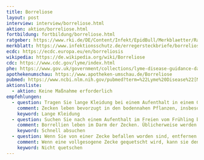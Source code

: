 ```yaml
---
title: Borreliose
layout: post
interview: interview/borreliose.html
aktion: aktion/borreliose.html
fortbildung: fortbildung/borreliose.html
ratgeber: https://www.rki.de/DE/Content/Infekt/EpidBull/Merkblaetter/Ratgeber_LymeBorreliose.html
merkblatt: https://www.infektionsschutz.de/erregersteckbriefe/borreliose/
ecdc: https://ecdc.europa.eu/en/borreliosis
wikipedia: https://de.wikipedia.org/wiki/Borreliose
cdc: https://www.cdc.gov/lyme/index.html
phe: https://www.gov.uk/government/collections/lyme-disease-guidance-data-and-analysis
apothekenumschau: https://www.apotheken-umschau.de/Borreliose
pubmed: https://www.ncbi.nlm.nih.gov/pubmed?term=%22Lyme%20Disease%22[Mesh]
aktionsliste:
  - aktion: Keine Maßnahme erforderlich
empfehlungen:
  - question: Tragen Sie lange Kleidung bei einem Aufenthalt in einem Gelände mit bodennahen Pflanzen! Bodennahe Pflanzen heißt hohes Gras, Kraut, Farne, Strauchwerk.
    comment: Zecken leben bevorzugt in den bodennahen Pflanzen, insbesondere Gräser und Büsche bis max. 1,5m (nicht auf Bäumen). Dort warten sie auf eine CO2-Quelle und wenn dann etwas direkt in der Nähe vorbeigeht klammern sie sich daran fest.
    keyword: Lange Kleidung
  - question: Suchen Sie nach einem Aufenthalt im Freien vom Frühling bis Herbst sich selber nach Zecken ab!
    comment: Borrellien leben im Darm der Zecken. Üblicherweise werden die Bakterien erst nach ein paar Stunden von den Zecken in die Menschen abgegeben. Je schneller eine Zecke entfernt wird, desto geringer die Gefahr der Übertragung.
    keyword: Schnell absuchen
  - question: Wenn Sie von einer Zecke befallen worden sind, entfernen Sie die Zecke ohne sie zu quetschen, am besten mit einer speziellen Pinzette.
    comment: Wenn eine vollgesogene Zecke gequetscht wird, kann sie den Erreger abgeben.
    keyword: Nicht quetschen
---
```

